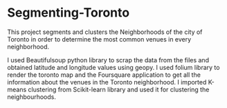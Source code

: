 # Segmenting-Toronto 
This project segments and clusters the Neighborhoods of the city of Toronto in order to determine the most common venues in every neighborhood.

I used Beautifulsoup python library to scrap the data from the files and obtained latitude and longitude values using geopy. I used folium library to render the toronto map and the Foursquare application to get all the information about the venues in the Toronto neighborhood. I imported K-means clustering from Scikit-learn library and used it for clustering the neighbourhoods.
